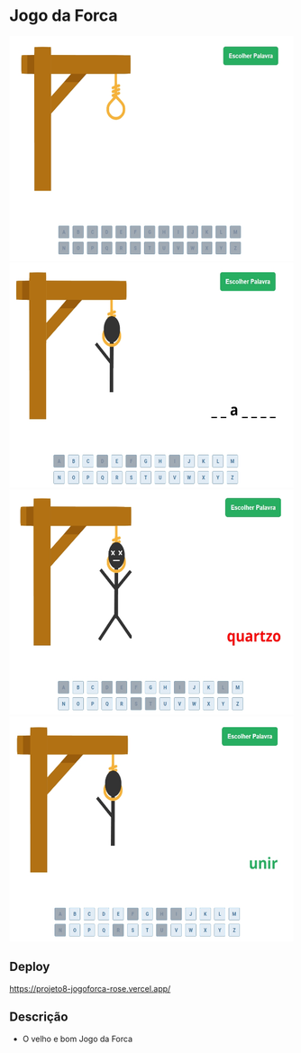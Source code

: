 # Jogo da Forca

<div align="center">
  <img height="400em" src="https://github.com/WellingtonNy/projeto8-jogoforca/blob/main/demo-img/forca1.jpg">
  <img height="400em" src="https://github.com/WellingtonNy/projeto8-jogoforca/blob/main/demo-img/forca2.jpg">
  <img height="400em" src="https://github.com/WellingtonNy/projeto8-jogoforca/blob/main/demo-img/forca3.jpg">
  <img height="400em" src="https://github.com/WellingtonNy/projeto8-jogoforca/blob/main/demo-img/forca4.jpg">

</div>

## Deploy   

https://projeto8-jogoforca-rose.vercel.app/


## Descrição

- O velho e bom Jogo da Forca

<!-- - 



## Sobre

.

Os Conteudos Praticados e Revisados incluem:

- 

- 

-   

 
## Tecnologias
 
- 
 
-

-
  -->